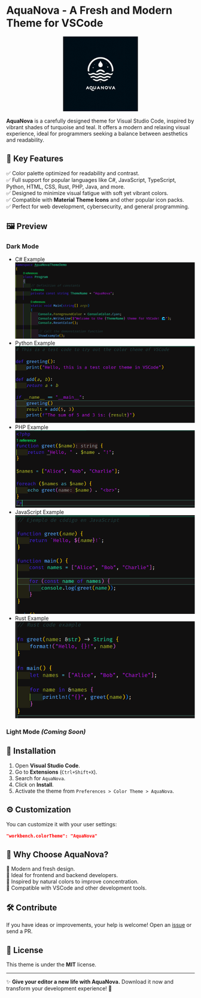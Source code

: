 # AquaNova - A Fresh and Modern Theme for VSCode

<div align="center">
    <img src="https://raw.githubusercontent.com/aarweb/aquanova/main/logo.png" alt="Logo" width="200"/>
</div>

**AquaNova** is a carefully designed theme for Visual Studio Code, inspired by vibrant shades of turquoise and teal. It offers a modern and relaxing visual experience, ideal for programmers seeking a balance between aesthetics and readability.

## 🎨 Key Features
✅ Color palette optimized for readability and contrast.  
✅ Full support for popular languages like C#, JavaScript, TypeScript, Python, HTML, CSS, Rust, PHP, Java, and more.  
✅ Designed to minimize visual fatigue with soft yet vibrant colors.  
✅ Compatible with **Material Theme Icons** and other popular icon packs.  
✅ Perfect for web development, cybersecurity, and general programming.  

## 🖼️ Preview
### **Dark Mode**
* C# Example
![AquaNova Dark Mode Csharp](https://raw.githubusercontent.com/aarweb/aquanova/main/public/img/csharpexample.png)
* Python Example
![AquaNova Dark Mode Python](https://raw.githubusercontent.com/aarweb/aquanova/main/public/img/pythonexample.png)
* PHP Example
![AquaNova Dark Mode PHP](https://raw.githubusercontent.com/aarweb/aquanova/main/public/img/phpexample.png)
* JavaScript Example
![AquaNova Dark Mode JS](https://raw.githubusercontent.com/aarweb/aquanova/main/public/img/jsexample.png)
* Rust Example
![AquaNova Dark Mode Rust](https://raw.githubusercontent.com/aarweb/aquanova/main/public/img/rustexample.png)


### **Light Mode** *(Coming Soon)*

## 🚀 Installation
1. Open **Visual Studio Code**.
2. Go to **Extensions** (`Ctrl+Shift+X`).
3. Search for `AquaNova`.
4. Click on **Install**.
5. Activate the theme from `Preferences > Color Theme > AquaNova`.

## ⚙️ Customization
You can customize it with your user settings:
```json
"workbench.colorTheme": "AquaNova"
```

## 📌 Why Choose AquaNova?
🔹 Modern and fresh design.  
🔹 Ideal for frontend and backend developers.  
🔹 Inspired by natural colors to improve concentration.  
🔹 Compatible with VSCode and other development tools.  

## 🛠️ Contribute
If you have ideas or improvements, your help is welcome! Open an [issue](https://github.com/tuusuario/AquaNova/issues) or send a PR.  

## 📜 License
This theme is under the **MIT** license.

---
✨ **Give your editor a new life with AquaNova.** Download it now and transform your development experience! 🚀